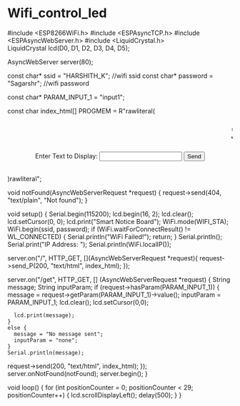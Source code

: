 # Wifi_control_led
#include <ESP8266WiFi.h>
#include <ESPAsyncTCP.h>
#include <ESPAsyncWebServer.h>
#include <LiquidCrystal.h>  
LiquidCrystal lcd(D0, D1, D2, D3, D4, D5);
 
AsyncWebServer server(80);
 
const char* ssid = "HARSHITH_K";  //wifi ssid
const char* password = "Sagarshr";   //wifi password
 
const char* PARAM_INPUT_1 = "input1";
 
const char index_html[] PROGMEM = R"rawliteral(
<!DOCTYPE HTML><html><head>
  <title>Smart Notice Board</title>
  <meta name="viewport" content="width=device-width, initial-scale=5">
<p> <font size="9" face="sans-serif"> <marquee> Smart Notice Board </marquee> </font> </p>
  </head><body><center>
  <form action="/get">
    Enter Text to Display: <input type="text" name="input1">
    <input type="submit" value="Send">
  </form><br>
 
</center></body></html>)rawliteral";
 
void notFound(AsyncWebServerRequest *request) {
  request->send(404, "text/plain", "Not found");
}
 
void setup() {
  Serial.begin(115200);
   lcd.begin(16, 2);
   lcd.clear();
   lcd.setCursor(0, 0);
   lcd.print("Smart Notice Board");
  WiFi.mode(WIFI_STA);
  WiFi.begin(ssid, password);
  if (WiFi.waitForConnectResult() != WL_CONNECTED) {
    Serial.println("WiFi Failed!");
    return;
  }
  Serial.println();
  Serial.print("IP Address: ");
  Serial.println(WiFi.localIP());
 
  server.on("/", HTTP_GET, [](AsyncWebServerRequest *request){
    request->send_P(200, "text/html", index_html);
  });
 
  server.on("/get", HTTP_GET, [] (AsyncWebServerRequest *request) {
    String message;
    String inputParam;
    if (request->hasParam(PARAM_INPUT_1)) {
      message = request->getParam(PARAM_INPUT_1)->value();
      inputParam = PARAM_INPUT_1;
       lcd.clear();
       lcd.setCursor(0,0);
      
      lcd.print(message);
    }
    else {
      message = "No message sent";
      inputParam = "none";
    }
    Serial.println(message);
   
  request->send(200, "text/html", index_html);
  });
  server.onNotFound(notFound);
  server.begin();
}
 
void loop() {
    for (int positionCounter = 0; positionCounter < 29; positionCounter++) {
    lcd.scrollDisplayLeft();
    delay(500);
  }
}
